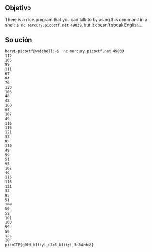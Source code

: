 ## Objetivo
There is a nice program that you can talk to by using this command in a shell: `$ nc mercury.picoctf.net 49039`, but it doesn't speak English...
## Solución
```bash
hervi-picoctf@webshell:~$  nc mercury.picoctf.net 49039
112 
105 
99 
111 
67 
84 
70 
123 
103 
48 
48 
100 
95 
107 
49 
116 
116 
121 
33 
95 
110 
49 
99 
51 
95 
107 
49 
116 
116 
121 
33 
95 
51 
100 
56 
52 
101 
100 
99 
56 
125 
10
picoCTF{g00d_k1tty!_n1c3_k1tty!_3d84edc8}
```  
